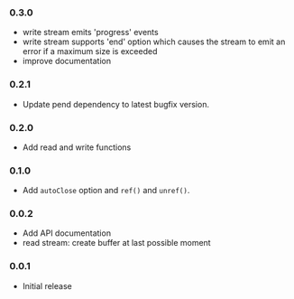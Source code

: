 ### 0.3.0

 * write stream emits 'progress' events
 * write stream supports 'end' option which causes the stream to emit an error
   if a maximum size is exceeded
 * improve documentation

### 0.2.1

 * Update pend dependency to latest bugfix version.

### 0.2.0

 * Add read and write functions

### 0.1.0

 * Add `autoClose` option and `ref()` and `unref()`.

### 0.0.2

 * Add API documentation
 * read stream: create buffer at last possible moment

### 0.0.1

 * Initial release
